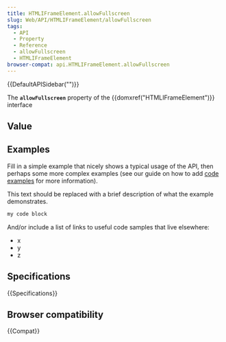 ```yaml
---
title: HTMLIFrameElement.allowFullscreen
slug: Web/API/HTMLIFrameElement/allowFullscreen
tags:
  - API
  - Property
  - Reference
  - allowFullscreen
  - HTMLIFrameElement
browser-compat: api.HTMLIFrameElement.allowFullscreen
---
```

{{DefaultAPISidebar("")}}

The **`allowFullscreen`** property of the {{domxref("HTMLIFrameElement")}} interface 

## Value



## Examples

Fill in a simple example that nicely shows a typical usage of the API, then perhaps some more complex examples (see our guide on how to add [code examples](/en-US/docs/MDN/Contribute/Structures/Code_examples) for more information).

This text should be replaced with a brief description of what the example demonstrates.

```js
my code block
```

And/or include a list of links to useful code samples that live elsewhere:

*   x
*   y
*   z

## Specifications

{{Specifications}}

## Browser compatibility

{{Compat}}



